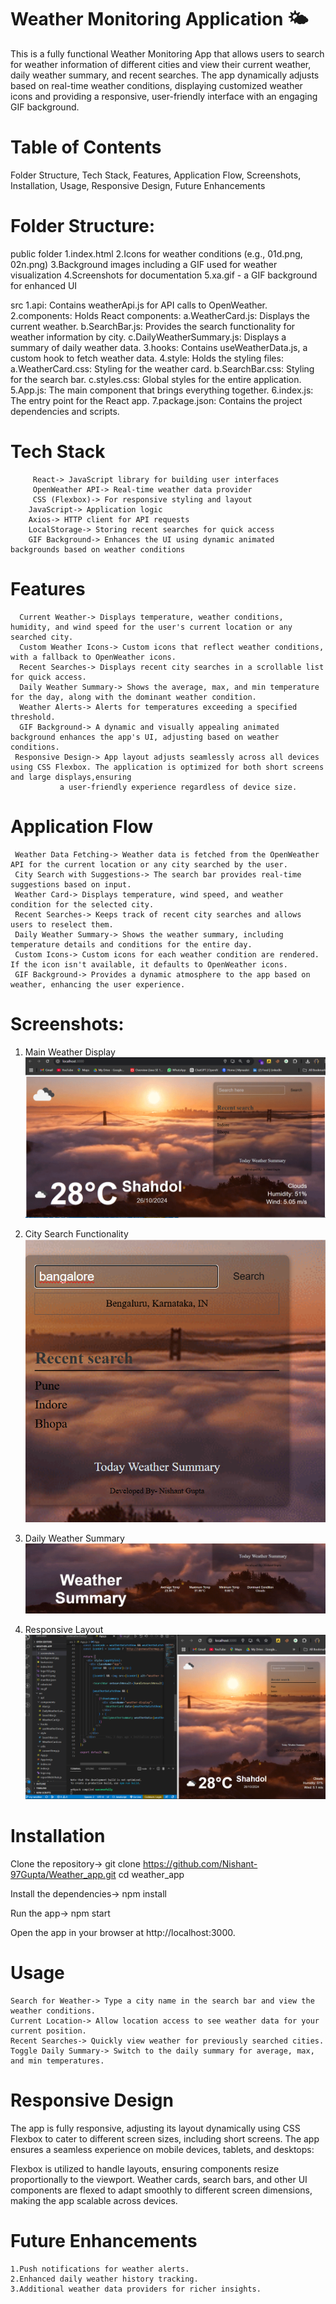 # Weather Monitoring Application 🌤️
This is a fully functional Weather Monitoring App that allows users to search for weather information of different cities and view their current weather, daily weather summary, and recent searches. The app dynamically adjusts based on real-time weather conditions, displaying customized weather icons and providing a responsive, user-friendly interface with an engaging GIF background.

# Table of Contents
Folder Structure,
Tech Stack,
Features,
Application Flow,
Screenshots,
Installation,
Usage,
Responsive Design,
Future Enhancements


# Folder Structure:

public folder
1.index.html
2.Icons for weather conditions (e.g., 01d.png, 02n.png)
3.Background images including a GIF used for weather visualization
4.Screenshots for documentation
5.xa.gif - a GIF background for enhanced UI


src
   1.api: Contains weatherApi.js for API calls to OpenWeather.
2.components: Holds React components:
     a.WeatherCard.js: Displays the current weather.
     b.SearchBar.js: Provides the search functionality for weather information by city.
     c.DailyWeatherSummary.js: Displays a summary of daily weather data.
3.hooks: Contains useWeatherData.js, a custom hook to fetch weather data.
4.style: Holds the styling files:
      a.WeatherCard.css: Styling for the weather card.
      b.SearchBar.css: Styling for the search bar.
     c.styles.css: Global styles for the entire application.
5.App.js: The main component that brings everything together.
6.index.js: The entry point for the React app.
7.package.json: Contains the project dependencies and scripts.

# Tech Stack
         React-> JavaScript library for building user interfaces
         OpenWeather API-> Real-time weather data provider
         CSS (Flexbox)-> For responsive styling and layout
        JavaScript-> Application logic
        Axios-> HTTP client for API requests
        LocalStorage-> Storing recent searches for quick access
        GIF Background-> Enhances the UI using dynamic animated backgrounds based on weather conditions

# Features
      Current Weather-> Displays temperature, weather conditions, humidity, and wind speed for the user's current location or any searched city.
      Custom Weather Icons-> Custom icons that reflect weather conditions, with a fallback to OpenWeather icons.
      Recent Searches-> Displays recent city searches in a scrollable list for quick access.
      Daily Weather Summary-> Shows the average, max, and min temperature for the day, along with the dominant weather condition.
      Weather Alerts-> Alerts for temperatures exceeding a specified threshold.
      GIF Background-> A dynamic and visually appealing animated background enhances the app's UI, adjusting based on weather conditions.
     Responsive Design-> App layout adjusts seamlessly across all devices using CSS Flexbox. The application is optimized for both short screens and large displays,ensuring 
               a user-friendly experience regardless of device size.


# Application Flow
     Weather Data Fetching-> Weather data is fetched from the OpenWeather API for the current location or any city searched by the user.
     City Search with Suggestions-> The search bar provides real-time suggestions based on input.
     Weather Card-> Displays temperature, wind speed, and weather condition for the selected city.
     Recent Searches-> Keeps track of recent city searches and allows users to reselect them.
     Daily Weather Summary-> Shows the weather summary, including temperature details and conditions for the entire day.
     Custom Icons-> Custom icons for each weather condition are rendered. If the icon isn't available, it defaults to OpenWeather icons.
     GIF Background-> Provides a dynamic atmosphere to the app based on weather, enhancing the user experience.


# Screenshots:
 1. Main Weather Display
![Main Weather Display](public/screenshots/main-weather-display.png)

 2. City Search Functionality
![City Search](public/screenshots/city-search.png)

 3. Daily Weather Summary
![Daily Weather Summary](public/screenshots/daily-summary.png)

 5. Responsive Layout
![Responsive Layout](public/screenshots/responsive-layout.png)


# Installation
Clone the repository->
git clone https://github.com/Nishant-97Gupta/Weather_app.git
cd weather_app

 Install the dependencies->
npm install

 Run the app->
npm start

 Open the app in your browser at http://localhost:3000.


# Usage
    Search for Weather-> Type a city name in the search bar and view the weather conditions.
    Current Location-> Allow location access to see weather data for your current position.
    Recent Searches-> Quickly view weather for previously searched cities.
    Toggle Daily Summary-> Switch to the daily summary for average, max, and min temperatures.


# Responsive Design
The app is fully responsive, adjusting its layout dynamically using CSS Flexbox to cater to different screen sizes, including short screens. The app ensures a seamless experience on mobile devices, tablets, and desktops:

Flexbox is utilized to handle layouts, ensuring components resize proportionally to the viewport.
Weather cards, search bars, and other UI components are flexed to adapt smoothly to different screen dimensions, making the app scalable across devices.


# Future Enhancements
    1.Push notifications for weather alerts.
    2.Enhanced daily weather history tracking.
    3.Additional weather data providers for richer insights.

